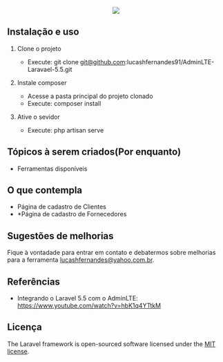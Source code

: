 <p align="center"><img src="https://laravel.com/assets/img/components/logo-laravel.svg"></p>

## Instalação e uso

1. Clone o projeto 
    - Execute: git clone git@github.com:lucashfernandes91/AdminLTE-Laravael-5.5.git
2. Instale composer
    - Acesse a pasta principal do projeto clonado
    - Execute: composer install
    
3. Ative o sevidor
    - Execute: php artisan serve 


## Tópicos à serem criados(Por enquanto)

- Ferramentas disponíveis

## O que contempla
- Página de cadastro de Clientes
- *Página de cadastro de Fornecedores


## Sugestões de melhorias

Fique à vontadade para entrar em contato e debatermos sobre melhorias para a ferramenta [lucashfernandes@yahoo.com.br](mailto:lucashfernandes@yahoo.com.br).

## Referências
- Integrando o Laravel 5.5 com o AdminLTE: https://www.youtube.com/watch?v=hbK1q4YTtkM

## Licença

The Laravel framework is open-sourced software licensed under the [MIT license](https://opensource.org/licenses/MIT).
